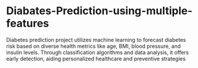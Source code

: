 # Diabates-Prediction-using-multiple-features
Diabetes prediction project utilizes machine learning to forecast diabetes risk based on diverse health metrics like age, BMI, blood pressure, and insulin levels. Through classification algorithms and data analysis, it offers early detection, aiding personalized healthcare and preventive strategies
